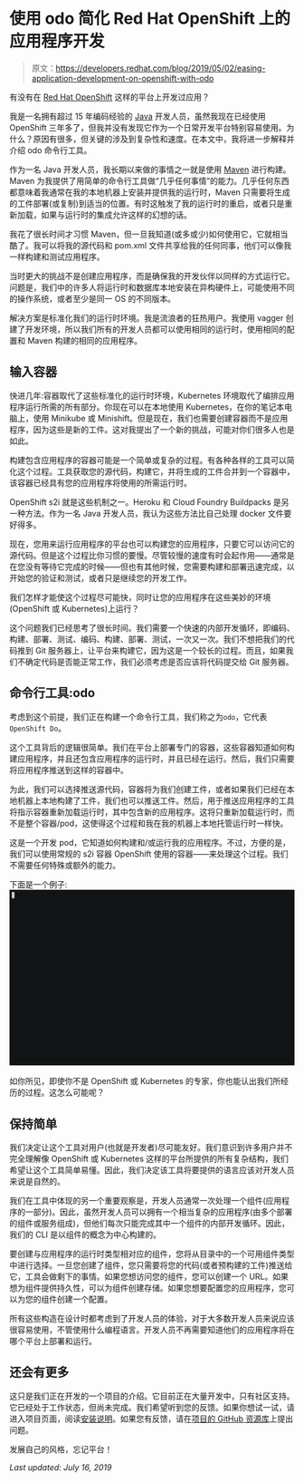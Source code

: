 # 使用 odo 简化 Red Hat OpenShift 上的应用程序开发

> 原文：<https://developers.redhat.com/blog/2019/05/02/easing-application-development-on-openshift-with-odo>

有没有在 [Red Hat OpenShift](https://www.openshift.com/learn/get-started/) 这样的平台上开发过应用？

我是一名拥有超过 15 年编码经验的 [Java](https://developers.redhat.com/topics/enterprise-java/) 开发人员，虽然我现在已经使用 OpenShift 三年多了，但我并没有发现它作为一个日常开发平台特别容易使用。为什么？原因有很多，但关键的涉及到复杂性和速度。在本文中，我将进一步解释并介绍 odo 命令行工具。

作为一名 Java 开发人员，我长期以来做的事情之一就是使用 [Maven](https://maven.apache.org/what-is-maven.html) 进行构建。Maven 为我提供了用简单的命令行工具做“几乎任何事情”的能力。几乎任何东西都意味着我通常在我的本地机器上安装并提供我的运行时，Maven 只需要将生成的工件部署(或复制)到适当的位置。有时这触发了我的运行时的重启，或者只是重新加载，如果与运行时的集成允许这样的幻想的话。

我花了很长时间才习惯 Maven，但一旦我知道(或多或少)如何使用它，它就相当酷了。我可以将我的源代码和 pom.xml 文件共享给我的任何同事，他们可以像我一样构建和测试应用程序。

当时更大的挑战不是创建应用程序，而是确保我的开发伙伴以同样的方式运行它。问题是，我们中的许多人将运行时和数据库本地安装在异构硬件上，可能使用不同的操作系统，或者至少是同一 OS 的不同版本。

解决方案是标准化我们的运行时环境。我是流浪者的狂热用户。我使用 vagger 创建了开发环境，所以我们所有的开发人员都可以使用相同的运行时，使用相同的配置和 Maven 构建的相同的应用程序。

## 输入容器

快进几年:容器取代了这些标准化的运行时环境，Kubernetes 环境取代了编排应用程序运行所需的所有部分。你现在可以在本地使用 Kubernetes，在你的笔记本电脑上，使用 Minikube 或 Minishift。但是现在，我们也需要创建容器而不是应用程序，因为这些是新的工件。这对我提出了一个新的挑战，可能对你们很多人也是如此。

构建包含应用程序的容器可能是一个简单或复杂的过程。有各种各样的工具可以简化这个过程。工具获取您的源代码，构建它，并将生成的工件合并到一个容器中，该容器已经具有您的应用程序将使用的所需运行时。

OpenShift s2i 就是这些机制之一。Heroku 和 Cloud Foundry Buildpacks 是另一种方法。作为一名 Java 开发人员，我认为这些方法比自己处理 docker 文件要好得多。

现在，您用来运行应用程序的平台也可以构建您的应用程序，只要它可以访问它的源代码。但是这个过程比你习惯的要慢。尽管较慢的速度有时会起作用——通常是在您没有等待它完成的时候——但也有其他时候，您需要构建和部署迅速完成，以开始您的验证和测试，或者只是继续您的开发工作。

我们怎样才能使这个过程尽可能快，同时让您的应用程序在这些美妙的环境(OpenShift 或 Kubernetes)上运行？

这个问题我们已经思考了很长时间。我们需要一个快速的内部开发循环，即编码、构建、部署、测试、编码、构建、部署、测试，一次又一次。我们不想把我们的代码推到 Git 服务器上，让平台来构建它，因为这是一个较长的过程。而且，如果我们不确定代码是否能正常工作，我们必须考虑是否应该将代码提交给 Git 服务器。

## 命令行工具:odo

考虑到这个前提，我们正在构建一个命令行工具，我们称之为`odo`，它代表`OpenShift Do`。

这个工具背后的逻辑很简单。我们在平台上部署专门的容器，这些容器知道如何构建应用程序，并且还包含应用程序的运行时，并且已经在运行。然后，我们只需要将应用程序推送到这样的容器中。

为此，我们可以选择推送源代码，容器将为我们创建工件，或者如果我们已经在本地机器上本地构建了工件，我们也可以推送工件。然后，用于推送应用程序的工具将指示容器重新加载运行时，其中包含新的应用程序。这将只重新加载运行时，而不是整个容器/pod，这使得这个过程和我在我的机器上本地托管运行时一样快。

这是一个开发 pod，它知道如何构建和/或运行我的应用程序。不过，方便的是，我们可以使用常规的 s2i 容器 OpenShift 使用的容器——来处理这个过程。我们不需要任何特殊或额外的能力。

下面是一个例子:
![](img/5a8004689249780edfe563faf56484c2.png)

如你所见，即使你不是 OpenShift 或 Kubernetes 的专家，你也能认出我们所经历的过程。这怎么可能呢？

## 保持简单

我们决定让这个工具对用户(也就是开发者)尽可能友好。我们意识到许多用户并不完全理解像 OpenShift 或 Kubernetes 这样的平台所提供的所有复杂结构，我们希望让这个工具简单易懂。因此，我们决定该工具将要提供的语言应该对开发人员来说是自然的。

我们在工具中体现的另一个重要观察是，开发人员通常一次处理一个组件(应用程序的一部分)。因此，虽然开发人员可以拥有一个相当复杂的应用程序(由多个部署的组件或服务组成)，但他们每次只能完成其中一个组件的内部开发循环。因此，我们的 CLI 是以组件的概念为中心构建的。

要创建与应用程序的运行时类型相对应的组件，您将从目录中的一个可用组件类型中进行选择。一旦您创建了组件，您只需要将您的代码(或者预构建的工件)推送给它，工具会做剩下的事情。如果您想访问您的组件，您可以创建一个 URL。如果想为组件提供持久性，可以为组件创建存储。如果您想要配置您的应用程序，您可以为您的组件创建一个配置。

所有这些构造在设计时都考虑到了开发人员的体验，对于大多数开发人员来说应该很容易使用，不管使用什么编程语言。开发人员不再需要知道他们的应用程序将在哪个平台上部署和运行。

## 还会有更多

这只是我们正在开发的一个项目的介绍。它目前正在大量开发中，只有社区支持。它已经处于工作状态，但尚未完成。我们希望听到您的反馈。如果你想试一试，请进入项目页面，阅读[安装说明](https://github.com/redhat-developer/odo#installing-odo)。如果您有反馈，请在[项目的 GitHub 资源库](https://github.com/redhat-developer/odo)上提出问题。

发展自己的风格，忘记平台！

*Last updated: July 16, 2019*